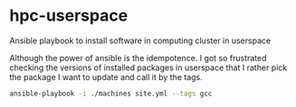 # hpc-userspace
Ansible playbook to install software in computing cluster in userspace

Although the power of ansible is the idempotence. I got so frustrated
checking the versions of installed packages in userspace that I rather
pick the package I want to update and call it by the tags.

```bash
ansible-playbook -i ./machines site.yml --tags gcc
